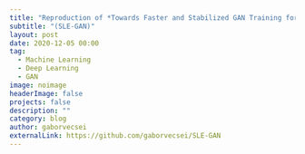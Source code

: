 ```yaml
---
title: "Reproduction of *Towards Faster and Stabilized GAN Training for High-fidelity Few-shot Image Synthesis*"
subtitle: "(SLE-GAN)"
layout: post
date: 2020-12-05 00:00
tag:
  - Machine Learning
  - Deep Learning
  - GAN
image: noimage
headerImage: false
projects: false
description: ""
category: blog
author: gaborvecsei
externalLink: https://github.com/gaborvecsei/SLE-GAN
---
```


